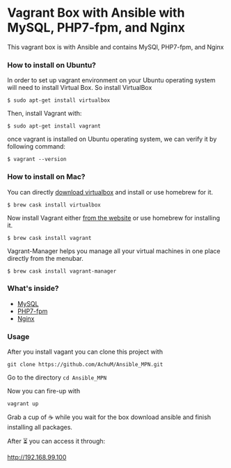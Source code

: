 # Vagrant Box with Ansible with MySQL, PHP7-fpm, and Nginx 
This vagrant box is with Ansible and contains MySQl, PHP7-fpm, and Nginx 

### How to install on Ubuntu? 

In order to set up vagrant environment on your Ubuntu operating system will need to install Virtual Box. 
So install VirtualBox 

`$ sudo apt-get install virtualbox`

Then, install Vagrant with:

`$ sudo apt-get install vagrant`

once vagrant is installed on Ubuntu operating system, we can verify it by following command:

`$ vagrant --version`

### How to install on Mac?

You can directly [download virtualbox](https://www.virtualbox.org/wiki/Downloads) and install or use homebrew for it.

`$ brew cask install virtualbox`

Now install Vagrant either [from the website](https://www.vagrantup.com/downloads.html) or use homebrew for installing it.

`$ brew cask install vagrant`

Vagrant-Manager helps you manage all your virtual machines in one place directly from the menubar.

`$ brew cask install vagrant-manager`


### What's inside? 

- [MySQL](https://dev.mysql.com/doc/)
- [PHP7-fpm](https://php-fpm.org)
- [Nginx](https://www.nginx.com/resources/wiki/community/) 

### Usage 

After you install vagant you can clone this project with 

`git clone https://github.com/AchuM/Ansible_MPN.git`

Go to the directory `cd Ansible_MPN` 

Now you can fire-up with 

`vagrant up`

Grab a cup of ☕️ while you wait for the box download ansible and finish installing all packages. 

After ⏳ you can access it through:

http://192.168.99.100 


